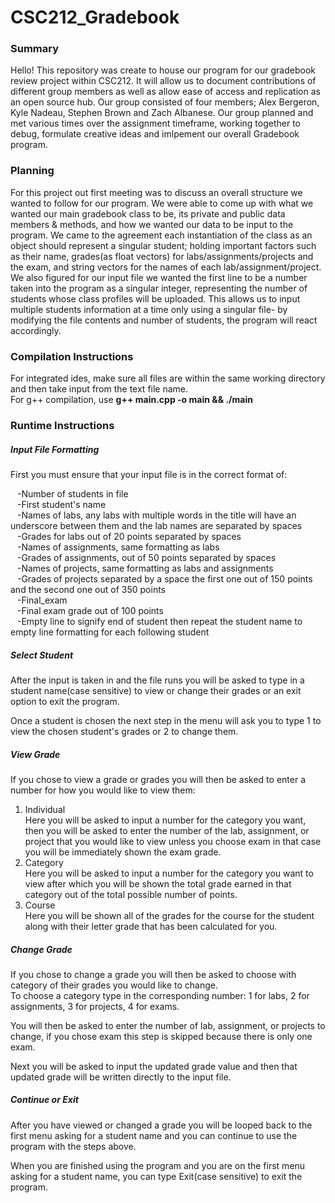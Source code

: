 # CSC212_Gradebook
### Summary
Hello! This repository was create to house our program for our gradebook review project within CSC212. It will allow us to document contributions of different group members as well as allow ease of access and replication as an open source hub. Our group consisted of four members; Alex Bergeron, Kyle Nadeau, Stephen Brown and Zach Albanese. Our group planned and met various times over the assignment timeframe, working together to debug, formulate creative ideas and imlpement our overall Gradebook program.

### Planning
For this project out first meeting was to discuss an overall structure we wanted to follow for our program.
We were able to come up with what we wanted our main gradebook class to be, its private and public data members & methods, and how we wanted our data to be input to the program. We came to the agreement each instantiation of the class as an object should represent a singular student; holding important factors such as their name, grades(as float vectors) for labs/assignments/projects and the exam, and string vectors for the names of each lab/assignment/project. We also figured for our input file we wanted the first line to be a number taken into the program as a singular integer, representing the number of students whose class profiles will be uploaded. This allows us to input multiple students information at a time only using a singular file- by modifying the file contents and number of students, the program will react accordingly. 

### Compilation Instructions
For integrated ides, make sure all files are within the same working directory and then take input from the text file name. <br>
For g++ compilation,  use __g++ main.cpp -o main && ./main <datafile name>__
### Runtime Instructions
##### Input File Formatting
First you must ensure that your input file is in the correct format of:<br />

&ensp;  -Number of students in file<br />
&ensp;  -First student's name<br />
&ensp;  -Names of labs, any labs with multiple words in the title will have an underscore between them and the lab names are separated by spaces<br />
&ensp;  -Grades for labs out of 20 points separated by spaces<br />
&ensp;  -Names of assignments, same formatting as labs<br />
&ensp;  -Grades of assignments, out of 50 points separated by spaces<br />
&ensp;  -Names of projects, same formatting as labs and assignments<br />
&ensp;  -Grades of projects separated by a space the first one out of 150 points and the second one out of 350 points<br />
&ensp;  -Final_exam<br />
&ensp;  -Final exam grade out of 100 points<br />
&ensp;  -Empty line to signify end of student then repeat the student name to empty line formatting for each following student<br />

##### Select Student
After the input is taken in and the file runs you will be asked to type in a student name(case sensitive) to view or change their grades or an exit option to exit the program.

Once a student is chosen the next step in the menu will ask you to type 1 to view the chosen student's grades or 2 to change them.

##### View Grade
If you chose to view a grade or grades you will then be asked to enter a number for how you would like to view them:
  1. Individual<br />
      Here you will be asked to input a number for the category you want, then you will be asked to enter the number of the lab, assignment, or project that you would like to view unless you choose exam in that case you will be immediately shown the exam grade.<br />
  2. Category<br />
      Here you will be asked to input a number for the category you want to view after which you will be shown the total grade earned in that category out of the total possible number of points.<br />
  3. Course<br />
      Here you will be shown all of the grades for the course for the student along with their letter grade that has been calculated for you.<br />


##### Change Grade
If you chose to change a grade you will then be asked to choose with category of their grades you would like to change.<br />
To choose a category type in the corresponding number: 1 for labs, 2 for assignments, 3 for projects, 4 for exams.<br />

You will then be asked to enter the number of lab, assignment, or projects to change, if you chose exam this step is skipped because there is only one exam.<br />

Next you will be asked to input the updated grade value and then that updated grade will be written directly to the input file.<br />

##### Continue or Exit
After you have viewed or changed a grade you will be looped back to the first menu asking for a student name and you can continue to use the program with the steps above.

When you are finished using the program and you are on the first menu asking for a student name, you can type Exit(case sensitive) to exit the program.<br />
